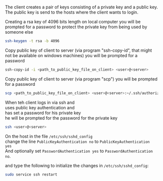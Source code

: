 The client creates a pair of keys consisting of a private key and a public key.  
The public key is send to the hosts where the client wants to login.  

Creating a rsa key of 4096 bits length on local computer
you will be prompted for a password to protect the private key from being used by someone else
```bash
ssh-keygen -t rsa -b 4096
```

Copy public key of client to server (via program "ssh-copy-id", that might not be available on windows machines)
you will be prompted for a password
```bash
ssh-copy-id -i <path_to_public_key_file_on_client> <user>@<server>
```

Copy public key of client to server (via program "scp")
you will be prompted for a password
```bash
scp <path_to_public_key_file_on_client> <user>@<server>:~/.ssh/authorized_keys
```

When teh client logs in via ssh and  
uses public key authentication and  
has set a password for his private key  
he will be prompted for the password for the private key
```bash
ssh <user>@<server>
```

On the host in the file `/etc/ssh/sshd_config`  
change the line `PublicKeyAuthentication no` to `PublicKeyAuthentication yes`  
And optionally set `PasswordAuthentication yes` to `PasswordAuthentication no`.  

and type the following to initialize the changes in `/etc/ssh/sshd_config`:  
```bash
sudo service ssh restart
```